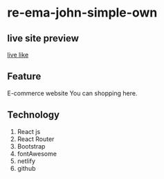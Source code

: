 # re-ema-john-simple-own

## live site preview
[live like](https://re-ema-john-simple-own.netlify.app/)

## Feature
E-commerce website
You can shopping here.

## Technology
1. React js
2. React Router
3. Bootstrap
4. fontAwesome
5. netlify
6. github
